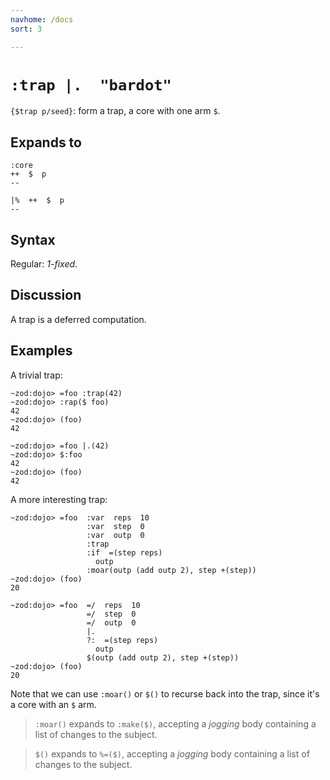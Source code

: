 ```yaml
---
navhome: /docs
sort: 3

---
```


# `:trap |.  "bardot"`

`{$trap p/seed}`: form a trap, a core with one arm `$`.

## Expands to

```
:core
++  $  p
--
```

```
|%  ++  $  p
--
```

## Syntax

Regular: *1-fixed*.

## Discussion

A trap is a deferred computation.

## Examples

A trivial trap:

```
~zod:dojo> =foo :trap(42)
~zod:dojo> :rap($ foo)
42
~zod:dojo> (foo)
42
```

```
~zod:dojo> =foo |.(42)
~zod:dojo> $:foo
42
~zod:dojo> (foo)
42
```

A more interesting trap:

```
~zod:dojo> =foo  :var  reps  10
                 :var  step  0
                 :var  outp  0
                 :trap
                 :if  =(step reps)
                   outp
                 :moar(outp (add outp 2), step +(step))
~zod:dojo> (foo)
20
```

```
~zod:dojo> =foo  =/  reps  10
                 =/  step  0
                 =/  outp  0
                 |.
                 ?:  =(step reps)
                   outp
                 $(outp (add outp 2), step +(step))
~zod:dojo> (foo)
20
```

Note that we can use `:moar()` or `$()` to recurse back into the
trap, since it's a core with an `$` arm.

> `:moar()` expands to `:make($)`, accepting a *jogging* body containing a list
> of changes to the subject.

> `$()` expands to `%=($)`, accepting a *jogging* body containing a
> list of changes to the subject.
